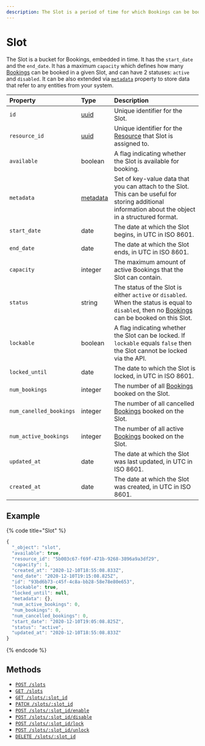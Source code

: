 ```yaml
---
description: The Slot is a period of time for which Bookings can be booked.
---
```


# Slot

The Slot is a bucket for Bookings, embedded in time. It has the `start_date` and the `end_date`. It has a maximum `capacity` which defines how many [Bookings](../booking/) can be booked in a given Slot, and can have 2 statuses: `active` and `disabled`. It can be also extended via [`metadata`](../../metadata.md) property to store data that refer to any entities from your system.

| Property | Type | Description |
| :--- | :--- | :--- |
| `id` | [uuid](https://en.wikipedia.org/wiki/Universally_unique_identifier) | Unique identifier for the Slot. |
| `resource_id` | [uuid](https://en.wikipedia.org/wiki/Universally_unique_identifier) | Unique identifier for the [Resource](../resource/) that Slot is assigned to. |
| `available` | boolean | A flag indicating whether the Slot is available for booking. |
| `metadata` | [metadata](../../metadata.md) | Set of key-value data that you can attach to the Slot. This can be useful for storing additional information about the object in a structured format. |
| `start_date` | date | The date at which the Slot begins, in UTC in ISO 8601. |
| `end_date` | date | The date at which the Slot ends, in UTC in ISO 8601. |
| `capacity` | integer | The maximum amount of active Bookings that the Slot can contain. |
| `status` | string | The status of the Slot is either `active` or `disabled`. When the status is equal to `disabled`, then no [Bookings](../booking/) can be booked on this Slot. |
| `lockable` | boolean | A flag indicating whether the Slot can be locked. If `lockable` equals `false` then the Slot cannot be locked via the API. |
| `locked_until` | date | The date to which the Slot is locked, in UTC in ISO 8601. |
| `num_bookings` | integer | The number of all [Bookings](../booking/) booked on the Slot. |
| `num_canelled_bookings` | integer | The number of all cancelled [Bookings](../booking/) booked on the Slot. |
| `num_active_bookings` | integer | The number of all active [Bookings](../booking/) booked on the Slot. |
| `updated_at` | date | The date at which the Slot was last updated, in UTC in ISO 8601. |
| `created_at` | date | The date at which the Slot was created, in UTC in ISO 8601. |

## Example

{% code title="Slot" %}
```javascript
{
  "_object": "slot",
  "available": true,
  "resource_id": "5b003c67-f69f-471b-9268-3896a9a3df29",
  "capacity": 1,
  "created_at": "2020-12-10T18:55:08.833Z",
  "end_date": "2020-12-10T19:15:08.825Z",
  "id": "93bd6b73-c45f-4c8a-bb28-58e78e80e653",
  "lockable": true,
  "locked_until": null,
  "metadata": {},
  "num_active_bookings": 0,
  "num_bookings": 0,
  "num_cancelled_bookings": 0,
  "start_date": "2020-12-10T19:05:08.825Z",
  "status": "active",
  "updated_at": "2020-12-10T18:55:08.833Z"
}
```
{% endcode %}

## Methods

* [`POST /slots`](create-slots.md)
* [`GET /slots`](list-slots.md)
* [`GET /slots/:slot_id`](get-a-slot.md)
* [`PATCH /slots/:slot_id`](update-a-slot.md)
* [`POST /slots/:slot_id/enable`](enable-a-slot.md)
* [`POST /slots/:slot_id/disable`](disable-a-slot.md)
* [`POST /slots/:slot_id/lock`](lock-a-slot.md)
* [`POST /slots/:slot_id/unlock`](unlock-a-slot.md)
* [`DELETE /slots/:slot_id`](delete-a-slot.md)

